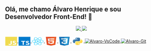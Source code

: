 ## Olá, me chamo Álvaro Henrique e sou Desenvolvedor Front-End! 👋

<div align="center">
  <a href="https://github.com/alvarohenriqueop">
  <img height="180em" src="https://github-readme-stats.vercel.app/api?username=AlvaroHenriqueOP&count_private=true&show_icons=true&theme=onedark"/>
  <img height="180em" src="https://github-readme-stats.vercel.app/api/top-langs/?username=AlvaroHenriqueOP&theme=onedark&layout=compact"/>
</div>

<div style="display: inline_block"><br>
<img align="center" alt="Alvaro-Js" height="30" width="40" src="https://raw.githubusercontent.com/devicons/devicon/master/icons/javascript/javascript-plain.svg">
<img align="center" alt="Alvaro-Ts" height="30" width="40" src="https://raw.githubusercontent.com/devicons/devicon/master/icons/typescript/typescript-plain.svg">
<img align="center" alt="Alvaro-React" height="30" width="40" src="https://raw.githubusercontent.com/devicons/devicon/master/icons/react/react-original.svg">
<img align="center" alt="Alvaro-HTML" height="30" width="40" src="https://raw.githubusercontent.com/devicons/devicon/master/icons/html5/html5-original.svg">
<img align="center" alt="Alvaro-CSS" height="30" width="40" src="https://raw.githubusercontent.com/devicons/devicon/master/icons/css3/css3-original.svg">
<img align="center" alt="Alvaro-Python" height="30" width="40" src="https://raw.githubusercontent.com/devicons/devicon/master/icons/python/python-original.svg">
<img align="center" alt="Alvaro-VsCode" height="30" width="40" src="https://cdn.jsdelivr.net/gh/devicons/devicon@latest/icons/vscode/vscode-original.svg">
<img align="center" alt="Alvaro-Git" height="30" width="40" src="https://cdn.jsdelivr.net/gh/devicons/devicon@latest/icons/git/git-original.svg" />
          
</div>

##
